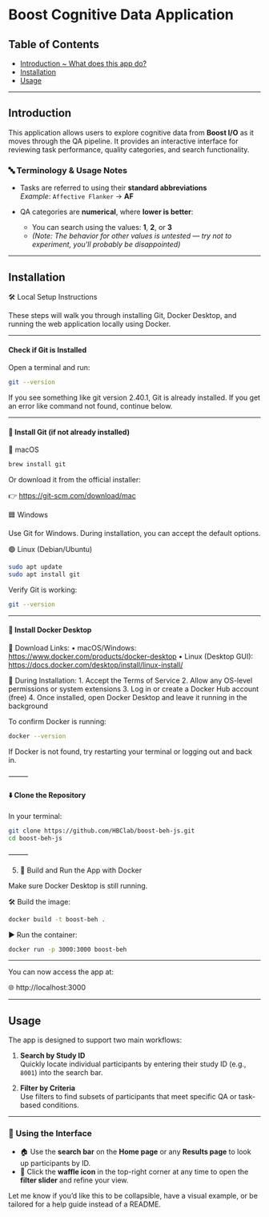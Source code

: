 # Boost Cognitive Data Application

## Table of Contents

- [Introduction ~ What does this app do?](#Introduction)
- [Installation](#Installation)
- [Usage](#Usage)

---

## Introduction

This application allows users to explore cognitive data from **Boost I/O** as it moves through the QA pipeline. It provides an interactive interface for reviewing task performance, quality categories, and search functionality.

### 🔤 Terminology & Usage Notes

- Tasks are referred to using their **standard abbreviations**  
  _Example_: `Affective Flanker` → **AF**

- QA categories are **numerical**, where **lower is better**:
  - You can search using the values: **1**, **2**, or **3**
  - _(Note: The behavior for other values is untested — try not to experiment, you'll probably be disappointed)_

---

## Installation



🛠️ Local Setup Instructions

These steps will walk you through installing Git, Docker Desktop, and running the web application locally using Docker.

---
#### Check if Git is Installed

Open a terminal and run:

```sh
git --version
```

If you see something like git version 2.40.1, Git is already installed. If you get an error like command not found, continue below.

---
#### 🧰 Install Git (if not already installed)

🔵 macOS

```sh 
brew install git
```

Or download it from the official installer:

👉 https://git-scm.com/download/mac

🟦 Windows

Use Git for Windows. During installation, you can accept the default options.

🟢 Linux (Debian/Ubuntu)
```sh
sudo apt update
sudo apt install git
```
Verify Git is working:

```sh
git --version
```


---
#### 🐳 Install Docker Desktop

🔗 Download Links:
	•	macOS/Windows: https://www.docker.com/products/docker-desktop
	•	Linux (Desktop GUI): https://docs.docker.com/desktop/install/linux-install/

🚧 During Installation:
	1.	Accept the Terms of Service
	2.	Allow any OS-level permissions or system extensions
	3.	Log in or create a Docker Hub account (free)
	4.	Once installed, open Docker Desktop and leave it running in the background

To confirm Docker is running:

```sh
docker --version
```


If Docker is not found, try restarting your terminal or logging out and back in.

⸻

#### ⬇️ Clone the Repository

In your terminal:

```sh
git clone https://github.com/HBClab/boost-beh-js.git
cd boost-beh-js
```


⸻

5. 🚀 Build and Run the App with Docker

Make sure Docker Desktop is still running.

🛠️ Build the image:
```sh
docker build -t boost-beh .
```

▶️ Run the container:

```sh
docker run -p 3000:3000 boost-beh
```

---
You can now access the app at:

🌐 http://localhost:3000

---


## Usage

The app is designed to support two main workflows:

1. **Search by Study ID**  
   Quickly locate individual participants by entering their study ID (e.g., `8001`) into the search bar.

2. **Filter by Criteria**  
   Use filters to find subsets of participants that meet specific QA or task-based conditions.

---

### 🧭 Using the Interface

- 🏠 Use the **search bar** on the **Home page** or any **Results page** to look up participants by ID.
- 🧇 Click the **waffle icon** in the top-right corner at any time to open the **filter slider** and refine your view.

Let me know if you’d like this to be collapsible, have a visual example, or be tailored for a help guide instead of a README.
